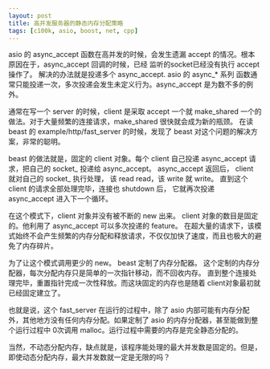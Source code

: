 ```yaml
---
layout: post
title: 高并发服务器的静态内存分配策略
tags: [c100k, asio, boost, net, cpp]
---
```



asio 的 async_accept 函数在高并发的时候，会发生遗漏 accept 的情况。根本原因在于，async_accept 回调的时候，已经 监听的socket已经没有执行 accept 操作了。
解决的办法就是投递多个 async_accept. asio 的 async_\* 系列 函数通常只能投递一次，多次投递会发生未定义行为。async_accept 是为数不多的例外。

通常在写一个 server 的时候，client 是采取 accept 一个就 make_shared 一个的做法。对于大量频繁的连接请求，make_shared 很快就会成为新的瓶颈。
在读 beast 的 example/http/fast_server 的时候，发现了 beast 对这个问题的解决方案，非常的聪明。

beast 的做法就是，固定的 client 对象。每个 client 自己投递 async_accept 请求，把自己的 socket_ 投递给 async_accept。
async_accept 返回后， client 就对自己的 socket_ 执行处理， 该 read read，该 write 就 write。
直到这个 client 的请求全部处理完毕，连接也 shutdown 后， 它就再次投递 async_accept 进入下一个循环。

在这个模式下，client 对象并没有被不断的 new 出来。 client 对象的数目是固定的。他利用了 async_accept 可以多次投递的 feature。
在超大量的请求下，该模式始终不会产生频繁的内存分配和释放请求，不仅仅加快了速度，而且也极大的避免了内存碎片。

为了让这个模式调用更少的 new。 beast 定制了内存分配器。
这个定制的内存分配器，每次分配内存只是简单的一次指针移动，而不回收内存。
直到整个连接处理完毕，重置指针完成一次性释放。而这块固定的内存也是随着 client对象最初就已经固定建立了。

也就是说，这个 fast_server 在运行的过程中，除了 asio 内部可能有内存分配外，其他地方没有任何内存分配。如果定制了 asio 的内存分配器，甚至能做到整个运行过程中 0次调用 malloc。运行过程中需要的内存是完全静态分配的。

当然，不动态分配内存，缺点就是，该程序能处理的最大并发数是固定的。但是，即使动态分配内存，最大并发数就一定是无限的吗？
